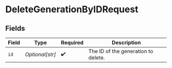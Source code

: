 # DeleteGenerationByIDRequest


## Fields

| Field                               | Type                                | Required                            | Description                         |
| ----------------------------------- | ----------------------------------- | ----------------------------------- | ----------------------------------- |
| `id`                                | *Optional[str]*                     | :heavy_check_mark:                  | The ID of the generation to delete. |
